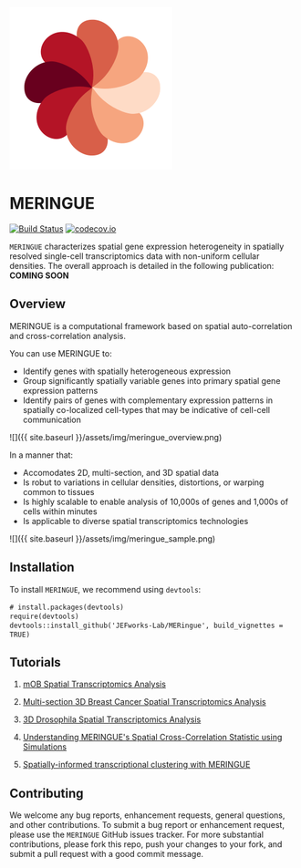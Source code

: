 ![](tools/img/meringue_logo.svg)
# MERINGUE

[![Build Status](https://travis-ci.org/JEFworks/MERingue.svg?branch=master)](https://travis-ci.org/JEFworks/MERingue)
[![codecov.io](https://codecov.io/github/JEFworks/MERingue/coverage.svg?branch=master)](https://codecov.io/github/JEFworks/MERingue?branch=master)

`MERINGUE` characterizes spatial gene expression heterogeneity in spatially resolved single-cell transcriptomics data with non-uniform cellular densities. The overall approach is detailed in the following publication: **COMING SOON**

## Overview

MERINGUE is a computational framework based on spatial auto-correlation and cross-correlation analysis. 

You can use MERINGUE to:
- Identify genes with spatially heterogeneous expression
- Group significantly spatially variable genes into primary spatial gene expression patterns
- Identify pairs of genes with complementary expression patterns in spatially co-localized cell-types that may be indicative of cell-cell communication

![]({{ site.baseurl }}/assets/img/meringue_overview.png)

In a manner that:
- Accomodates 2D, multi-section, and 3D spatial data
- Is robut to variations in cellular densities, distortions, or warping common to tissues
- Is highly scalable to enable analysis of 10,000s of genes and 1,000s of cells within minutes
- Is applicable to diverse spatial transcriptomics technologies

![]({{ site.baseurl }}/assets/img/meringue_sample.png)


## Installation

To install `MERINGUE`, we recommend using `devtools`:
```
# install.packages(devtools)
require(devtools)
devtools::install_github('JEFworks-Lab/MERingue', build_vignettes = TRUE)
```
## Tutorials

1. [mOB Spatial Transcriptomics Analysis](mOB_analysis)

2. [Multi-section 3D Breast Cancer Spatial Transcriptomics Analysis](BCL_analysis)

3. [3D Drosophila Spatial Transcriptomics Analysis](drosophila_3D_analysis)

4. [Understanding MERINGUE's Spatial Cross-Correlation Statistic using Simulations](simulation)

5. [Spatially-informed transcriptional clustering with MERINGUE](spatial_clustering)

## Contributing

We welcome any bug reports, enhancement requests, general questions, and other contributions. To submit a bug report or enhancement request, please use the `MERINGUE` GitHub issues tracker. For more substantial contributions, please fork this repo, push your changes to your fork, and submit a pull request with a good commit message.
